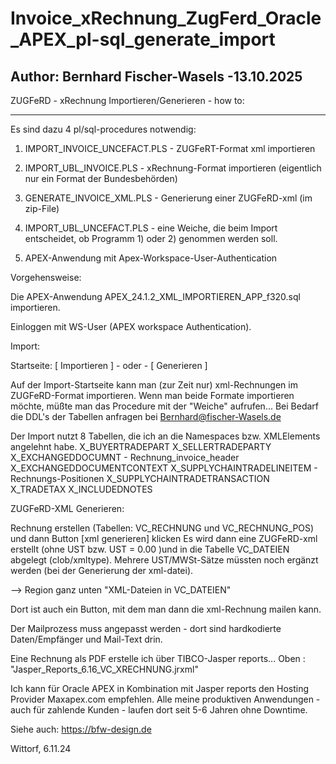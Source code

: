 # Invoice_xRechnung_ZugFerd_Oracle_APEX_pl-sql_generate_import
Author: Bernhard Fischer-Wasels -13.10.2025
-------------------------------------------

ZUGFeRD - xRechnung Importieren/Generieren - how to:

-----------------------------------------------------

Es sind dazu 4 pl/sql-procedures notwendig:

1) IMPORT_INVOICE_UNCEFACT.PLS - ZUGFeRT-Format xml importieren

2) IMPORT_UBL_INVOICE.PLS - xRechnung-Format importieren (eigentlich nur ein Format der Bundesbehörden)

3) GENERATE_INVOICE_XML.PLS - Generierung einer ZUGFeRD-xml
(im zip-File)

4) IMPORT_UBL_UNCEFACT.PLS - eine Weiche, die beim Import entscheidet, ob Programm 1) oder 2) genommen werden soll.

5) APEX-Anwendung mit Apex-Workspace-User-Authentication

Vorgehensweise:

Die APEX-Anwendung APEX_24.1.2_XML_IMPORTIEREN_APP_f320.sql importieren.

Einloggen mit WS-User (APEX workspace Authentication).

Import:

Startseite: [ Importieren ] - oder - [ Generieren ]

Auf der Import-Startseite kann man (zur Zeit nur) xml-Rechnungen im ZUGFeRD-Format importieren.
Wenn man beide Formate importieren möchte, müßte man das Procedure mit der "Weiche" aufrufen...
Bei Bedarf die DDL's der Tabellen anfragen bei Bernhard@fischer-Wasels.de

Der Import nutzt 8 Tabellen, die ich an die Namespaces bzw. XMLElements angelehnt habe.
X_BUYERTRADEPART
X_SELLERTRADEPARTY
X_EXCHANGEDDOCUMNT - Rechnung_invoice_header
X_EXCHANGEDDOCUMENTCONTEXT
X_SUPPLYCHAINTRADELINEITEM - Rechnungs-Positionen
X_SUPPLYCHAINTRADETRANSACTION
X_TRADETAX
X_INCLUDEDNOTES

ZUGFeRD-XML Generieren:

Rechnung erstellen (Tabellen: VC_RECHNUNG und VC_RECHNUNG_POS)  und dann Button [xml generieren] klicken
Es wird dann eine ZUGFeRD-xml erstellt (ohne UST bzw. UST = 0.00 )und in die Tabelle VC_DATEIEN abgelegt (clob/xmltype).
Mehrere UST/MWSt-Sätze müssten noch ergänzt werden (bei der Generierung der xml-datei).

--> Region ganz unten "XML-Dateien in VC_DATEIEN"

Dort ist auch ein Button, mit dem man dann die xml-Rechnung mailen kann.

Der Mailprozess muss angepasst werden - dort sind hardkodierte Daten/Empfänger und Mail-Text drin.

Eine Rechnung als PDF erstelle ich über TIBCO-Jasper reports...
Oben : "Jasper_Reports_6.16_VC_XRECHNUNG.jrxml"

Ich kann für Oracle APEX in Kombination mit Jasper reports den Hosting Provider Maxapex.com empfehlen. Alle meine produktiven Anwendungen - auch für zahlende Kunden - laufen dort seit 5-6 Jahren ohne Downtime.

Siehe auch: https://bfw-design.de

Wittorf, 6.11.24


